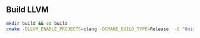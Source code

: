 ## Build LLVM
```bash
mkdir build && cd build
cmake -DLLVM_ENABLE_PROJECTS=clang -DCMAKE_BUILD_TYPE=Release  -G "Unix Makefiles" ../llvm
```